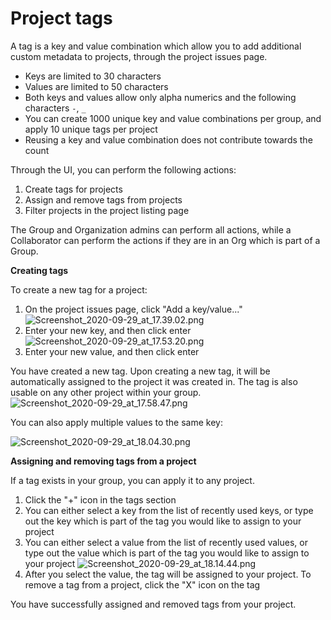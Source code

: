 # Project tags

A tag is a key and value combination which allow you to add additional custom metadata to projects, through the project issues page. 

* Keys are limited to 30 characters
* Values are limited to 50 characters
* Both keys and values allow only alpha numerics and the following characters `-`, `_`
* You can create 1000 unique key and value combinations per group, and apply 10 unique tags per project 
* Reusing a key and value combination does not contribute towards the count

Through the UI, you can perform the following actions: 

1. Create tags for projects
2. Assign and remove tags from projects
3. Filter projects in the project listing page

The Group and Organization admins can perform all actions, while a Collaborator can perform the actions if they are in an Org which is part of a Group. 

**Creating tags**

To create a new tag for a project:

1. On the project issues page, click "Add a key/value..."![Screenshot\_2020-09-29\_at\_17.39.02.png](https://support.snyk.io/hc/article_attachments/360011820818/Screenshot_2020-09-29_at_17.39.02.png)
2. Enter your new key, and then click enter![Screenshot\_2020-09-29\_at\_17.53.20.png](https://support.snyk.io/hc/article_attachments/360011735637/Screenshot_2020-09-29_at_17.53.20.png)
3. Enter your new value, and then click enter

You have created a new tag. Upon creating a new tag, it will be automatically assigned to the project it was created in. The tag is also usable on any other project within your group. ![Screenshot\_2020-09-29\_at\_17.58.47.png](https://support.snyk.io/hc/article_attachments/360011735977/Screenshot_2020-09-29_at_17.58.47.png)

You can also apply multiple values to the same key: 

![Screenshot\_2020-09-29\_at\_18.04.30.png](https://support.snyk.io/hc/article_attachments/360011821678/Screenshot_2020-09-29_at_18.04.30.png)

**Assigning and removing tags from a project**

If a tag exists in your group, you can apply it to any project.

1. Click the "+" icon in the tags section
2. You can either select a key from the list of recently used keys, or type out the key which is part of the tag you would like to assign to your project 
3. You can either select a value from the list of recently used values, or type out the value which is part of the tag you would like to assign to your project ![Screenshot\_2020-09-29\_at\_18.14.44.png](https://support.snyk.io/hc/article_attachments/360011736237/Screenshot_2020-09-29_at_18.14.44.png)
4. After you select the value, the tag will be assigned to your project. To remove a tag from a project, click the "X" icon on the tag 

You have successfully assigned and removed tags from your project.

